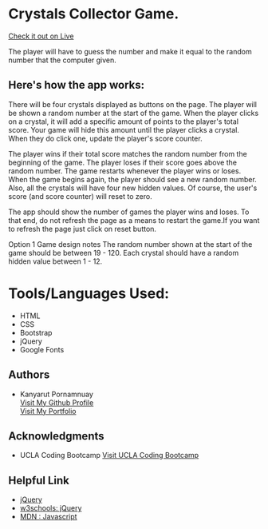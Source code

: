 # Crystals Collector Game. 
<a target="_blank" rel="nofollow" href="https://benbaba2525.github.io/Crystals-Collector-Game/">Check it out on Live</a>

The player will have to guess the number and make it equal to the random number that the computer given.


<h2 style ="border-bottom:1px;">Here's how the app works:</h2>
There will be four crystals displayed as buttons on the page.
The player will be shown a random number at the start of the game.
When the player clicks on a crystal, it will add a specific amount of points to the player's total score.
Your game will hide this amount until the player clicks a crystal.
When they do click one, update the player's score counter.

The player wins if their total score matches the random number from the beginning of the game.
The player loses if their score goes above the random number.
The game restarts whenever the player wins or loses.
When the game begins again, the player should see a new random number. Also, all the crystals will have four new hidden values. Of course, the user's score (and score counter) will reset to zero.

The app should show the number of games the player wins and loses. To that end, do not refresh the page as a means to restart the game.If you want to refresh the page just click on reset button.


Option 1 Game design notes
The random number shown at the start of the game should be between 19 - 120.
Each crystal should have a random hidden value between 1 - 12.

<h1 style ="border-bottom:1px;">Tools/Languages Used:</h1>

<ul>
  <li>HTML</li>
  <li>CSS</li>
  <li>Bootstrap</li>
  <li>jQuery</li>
  <li>Google Fonts</li>
</ul>

<h2 style ="border-bottom:1px;">Authors</h2>
<ul>
  <li>Kanyarut Pornamnuay 
  <br><a target="_blank" rel="nofollow" href="https://github.com/benbaba2525">Visit My Github Profile</a>
  <br><a target="_blank" rel="nofollow" href="https://benbaba2525.github.io/My-Portfolio/">Visit My Portfolio</a>
  </li>
</ul>

<h2 style ="border-bottom:1px;">Acknowledgments</h2>
<ul>
  <li>UCLA Coding Bootcamp   <a target="_blank" rel="nofollow" href="https://bootcamp.uclaextension.edu/coding/">Visit UCLA Coding Bootcamp</a></li>
</ul>

<h2 style ="border-bottom:1px;">Helpful Link</h2>

<ul>
  <li><a target="_blank" rel="nofollow" href="https://api.jquery.com/">jQuery</a></li>
  <li><a target="_blank" rel="nofollow" href="https://www.w3schools.com/jquery/default.asp">w3schools: jQuery</a></li>
  <li><a target="_blank" rel="nofollow" href="https://developer.mozilla.org/en-US/docs/Web/JavaScript">MDN : Javascript</a></li>
</ul>
    
